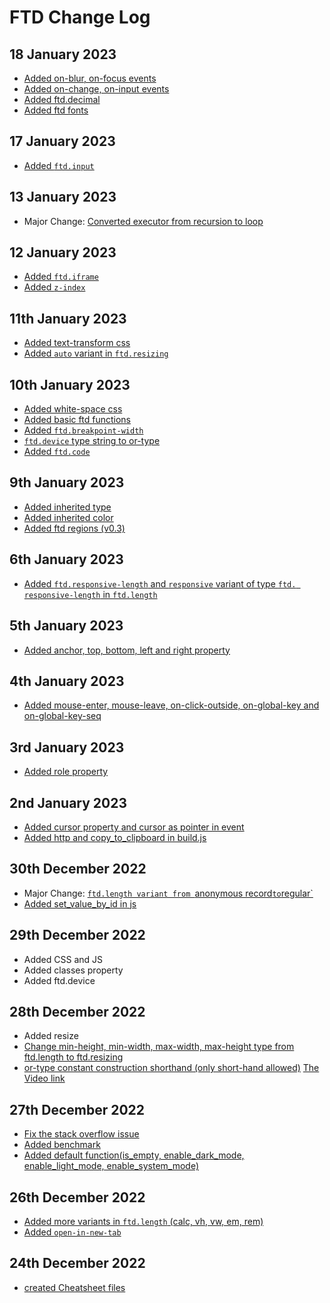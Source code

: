 # FTD Change Log

## 18 January 2023
- [Added on-blur, on-focus events](https://github.com/ftd-lang/ftd/pull/540/commits/d0416a7eb2d5b4fa6172b4f32cf442161427e4db)
- [Added on-change, on-input events](https://github.com/ftd-lang/ftd/commit/06d6d91fb10c63e01dbfbe02d4913b8b8e8f1594)
- [Added ftd.decimal](https://github.com/ftd-lang/ftd/pull/536/commits/114c1af8a9e159b11f9f2eb62dfd3839b1dd9e4b)
- [Added ftd fonts](https://github.com/ftd-lang/ftd/pull/535/commits/aeeb33f97645f97fc7360b46fe8ec9afc6d52416)

## 17 January 2023

- [Added `ftd.input`](https://github.com/ftd-lang/ftd/pull/535/commits/99702d33ce6b3485ed9a7481709cb85f3ee7fddf)

## 13 January 2023

- Major Change: [Converted executor from recursion to loop](https://github.com/ftd-lang/ftd/pull/529/commits/f305bc187f006bb49e2cbdaf1f35bbd62e151d67)

## 12 January 2023

- [Added `ftd.iframe`](https://github.com/ftd-lang/ftd/pull/523/commits/dbddbff69ff203e338b594f31c165a4fcf10afbe)
- [Added `z-index`](https://github.com/ftd-lang/ftd/pull/523/commits/6acf81e42290901ef127cf23687f39ea48e88d9a)

## 11th January 2023

- [Added text-transform css](https://github.com/ftd-lang/ftd/pull/529/commits/0cae01d1a5b9b7a3775bd60d1c36a8230e5d74cc)
- [Added `auto` variant in `ftd.resizing`](https://github.com/ftd-lang/ftd/pull/523/commits/939fce3398b6f5612eceffab8931c71d7341af55)

## 10th January 2023

- [Added white-space css](https://github.com/ftd-lang/ftd/pull/523/commits/af5b339f1b6ff04a0738dbbfda4186d57d27fd27)
- [Added basic ftd functions](https://github.com/ftd-lang/ftd/pull/524/commits/f268014568ef75e86e989ef80de0089ad614e07f)
- [Added `ftd.breakpoint-width`](https://github.com/ftd-lang/ftd/pull/524/commits/537b8cfd356f91e0059edbd04987c0a3f0dbf8a6)
- [`ftd.device` type string to or-type](https://github.com/ftd-lang/ftd/pull/524/commits/85da36d3eecddcefad8b3acc9800458d4c740f34)
- [Added `ftd.code`](https://github.com/ftd-lang/ftd/commit/5c5a8214d69276fe587949a364199ab8a2407e71)

## 9th January 2023

- [Added inherited type](https://github.com/ftd-lang/ftd/commit/b1fe8af46cd35c51c3b37312d9c1a6466a54d1e5)
- [Added inherited color](https://github.com/ftd-lang/ftd/commit/8c22529da64f449620f937ed18d466c6256dfb74)
- [Added ftd regions (v0.3)](https://github.com/ftd-lang/ftd/commit/cf460d1cc41734effc3cd998c943dc102eb4232d)

## 6th January 2023

- [Added `ftd.responsive-length` and `responsive` variant of type `ftd.
  responsive-length` in `ftd.length`](https://github.com/ftd-lang/ftd/commit/2376c2746670fc8fef67b909b5798bf16e3d8986)

## 5th January 2023

- [Added anchor, top, bottom, left and right property](https://github.com/ftd-lang/ftd/commit/d86de625f8786738862bc6aaf33cc8665c7f73f5)

## 4th January 2023

- [Added mouse-enter, mouse-leave, on-click-outside, on-global-key and on-global-key-seq](https://github.com/ftd-lang/ftd/commit/003f3262075abb009ace6cb76dbd9083d8a333a2)

## 3rd January 2023

- [Added role property](https://github.com/ftd-lang/ftd/commit/69bc02ad65358580f2247726aef78e1958b3716f)

## 2nd January 2023

- [Added cursor property and cursor as pointer in event](https://github.com/ftd-lang/ftd/commit/64aa657a13ab24d932d56a2ddf9bcb77982a7752)
- [Added http and copy_to_clipboard in build.js](https://github.com/ftd-lang/ftd/commit/7eb9e879ff94ced3ed53d7d1584d63975b1a6b2f)


## 30th December 2022

- Major Change: [`ftd.length variant from `anonymous record` to `regular`](https://github.com/ftd-lang/ftd/commit/c4e7e591e515c5dfef1647e3f447e77a2f94c538)
- [Added set_value_by_id in js](https://github.com/ftd-lang/ftd/commit/e6f65267cbe57888e0fd510dd15bb56032bf8e7a)

## 29th December 2022

- Added CSS and JS
- Added classes property
- Added ftd.device

## 28th December 2022

- Added resize
- [Change min-height, min-width, max-width, max-height type from ftd.length to ftd.resizing](https://github.com/ftd-lang/ftd/commit/edad6b2899d940c11bd30c47fb15b08c6c04ad78)
- [or-type constant construction shorthand (only short-hand allowed)](https://github.com/ftd-lang/ftd/commit/a1ae3726eef848554ccf81a7f4270aeb6daa37ce) 
  [The Video link](https://www.loom.com/share/ee239d4840a74eb087f53ad6445a49a8)

## 27th December 2022

- [Fix the stack overflow issue](https://github.com/ftd-lang/ftd/commit/d7438e7b0476be7cddf7ca5b67409f3515afb910)
- [Added benchmark](https://github.com/ftd-lang/ftd/commit/f7ed86c87f648547b1107c066383511645039290)
- [Added default function(is_empty, enable_dark_mode, enable_light_mode,
  enable_system_mode)](https://github.com/ftd-lang/ftd/commit/46d7a1596259e8a916d76228cb6997caaf3fb226)


## 26th December 2022

- [Added more variants in `ftd.length` (calc, vh, vw, em, rem)](https://github.com/ftd-lang/ftd/commit/60bd50c5a9306be1b305601c037e39810ef6206a)
- [Added `open-in-new-tab`](https://github.com/ftd-lang/ftd/commit/048024c468f8cc5a47f72dabdd2454499aaca314)


## 24th December 2022

- [created Cheatsheet files](https://github.com/ftd-lang/ftd/commit/8df76b5b66dd31b9c647a848c6dd4277b434c7fe)
